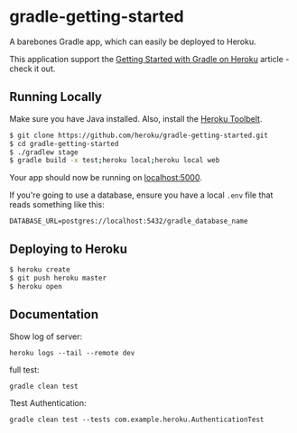 # gradle-getting-started

A barebones Gradle app, which can easily be deployed to Heroku.

This application support the [Getting Started with Gradle on Heroku](https://devcenter.heroku.com/articles/getting-started-with-gradle-on-heroku) article - check it out.

## Running Locally

Make sure you have Java installed.  Also, install the [Heroku Toolbelt](https://toolbelt.heroku.com/).

```sh
$ git clone https://github.com/heroku/gradle-getting-started.git
$ cd gradle-getting-started
$ ./gradlew stage
$ gradle build -x test;heroku local;heroku local web
```

Your app should now be running on [localhost:5000](http://localhost:5000/).

If you're going to use a database, ensure you have a local `.env` file that reads something like this:

```
DATABASE_URL=postgres://localhost:5432/gradle_database_name
```

## Deploying to Heroku

```sh
$ heroku create
$ git push heroku master
$ heroku open
```

## Documentation

Show log of server:
```shell
heroku logs --tail --remote dev
```

full test:
```shell
gradle clean test
```

Ttest Authentication:
```shell
gradle clean test --tests com.example.heroku.AuthenticationTest
```
